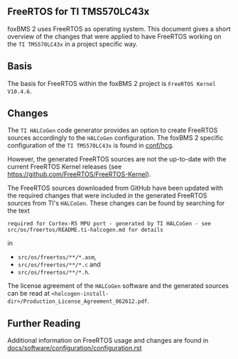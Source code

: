 ## FreeRTOS for TI TMS570LC43x

foxBMS 2 uses FreeRTOS as operating system.
This document gives a short overview of the changes that were applied to have
FreeRTOS working on the ``TI TMS570LC43x`` in a project specific way.

## Basis

The basis for FreeRTOS within the foxBMS 2 project is
``FreeRTOS Kernel V10.4.6``.

## Changes

The ``TI HALCoGen`` code generator provides an option to create FreeRTOS
sources accordingly to the ``HALCoGen`` configuration.
The foxBMS 2 specific configuration of the ``TI TMS570LC43x`` is found in
[conf/hcg](../../../conf/hcg).

However, the generated FreeRTOS sources are not the up-to-date with the current
FreeRTOS Kernel releases (see <https://github.com/FreeRTOS/FreeRTOS-Kernel>).

The FreeRTOS sources downloaded from GitHub have been updated with the required
changes that were included in the generated FreeRTOS sources from TI's
``HALCoGen``. These changes can be found by searching for the text

```
required for Cortex-R5 MPU port - generated by TI HALCoGen - see src/os/freertos/README.ti-halcogen.md for details
```

in

- ``src/os/freertos/**/*.asm``,
- ``src/os/freertos/**/*.c`` and
- ``src/os/freertos/**/*.h``.

The license agreement of the ``HALCoGen`` software and the generated sources
can be read at
``<halcogen-install-dir>/Production_License_Agreement_062612.pdf``.

## Further Reading

Additional information on FreeRTOS usage and changes are found in
[docs/software/configuration/configuration.rst](../../../docs/software/configuration/configuration.rst)
